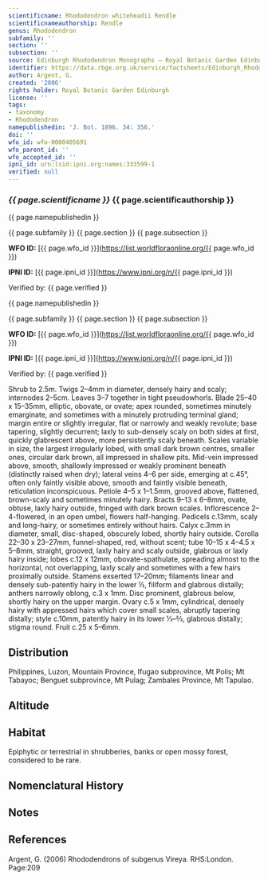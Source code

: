 ```yaml
---
scientificname: Rhododendron whiteheadii Rendle
scientificnameauthorship: Rendle
genus: Rhododendron
subfamily: ''
section: ''
subsection: ''
source: Edinburgh Rhododendron Monographs – Royal Botanic Garden Edinburgh
identifier: https://data.rbge.org.uk/service/factsheets/Edinburgh_Rhododendron_Monographs.xhtml
author: Argent, G.
created: '2006'
rights holder: Royal Botanic Garden Edinburgh
license: ''
tags:
- taxonomy
- Rhododendron
namepublishedin: 'J. Bot. 1896. 34: 356.'
doi: ''
wfo_id: wfo-0000405691
wfo_parent_id: ''
wfo_accepted_id: ''
ipni_id: urn:lsid:ipni.org:names:333599-1
verified: null
---
```

### _{{ page.scientificname }}_ {{ page.scientificauthorship }}
 {{ page.namepublishedin }}

{{ page.subfamily }} {{ page.section }} {{ page.subsection }}

**WFO ID:** [{{ page.wfo_id }}](https://list.worldfloraonline.org/{{ page.wfo_id }})

**IPNI ID:** [{{ page.ipni_id }}](https://www.ipni.org/n/{{ page.ipni_id }})

Verified by: {{ page.verified }}

 {{ page.namepublishedin }}

{{ page.subfamily }} {{ page.section }} {{ page.subsection }}

**WFO ID:** [{{ page.wfo_id }}](https://list.worldfloraonline.org/{{ page.wfo_id }})

**IPNI ID:** [{{ page.ipni_id }}](https://www.ipni.org/n/{{ page.ipni_id }})

Verified by: {{ page.verified }}



Shrub to 2.5m. Twigs 2–4mm in diameter, densely hairy and scaly; internodes 2–5cm. Leaves 3–7 together in tight pseudowhorls. Blade 25–40 x 15–35mm, elliptic, obovate, or ovate; apex rounded, sometimes minutely emarginate, and sometimes with a minutely protruding terminal gland; margin entire or slightly irregular, flat or narrowly and weakly revolute; base tapering, slightly decurrent; laxly to sub-densely scaly on both sides at first, quickly glabrescent above, more persistently scaly beneath. Scales variable in size, the largest irregularly lobed, with small dark brown centres, smaller ones, circular dark brown, all impressed in shallow pits. Mid-vein impressed above, smooth, shallowly impressed or weakly prominent beneath (distinctly raised when dry); lateral veins 4–6 per side, emerging at c.45°, often only faintly visible above, smooth and faintly visible beneath, reticulation inconspicuous. Petiole 4–5 x 1–1.5mm, grooved above, flattened, brown-scaly and sometimes minutely hairy. Bracts 9–13 x 6–8mm, ovate, obtuse, laxly hairy outside, fringed with dark brown scales. Inflorescence 2–4-flowered, in an open umbel, flowers half-hanging. Pedicels c.13mm, scaly and long-hairy, or sometimes entirely without hairs. Calyx c.3mm in diameter, small, disc-shaped, obscurely lobed, shortly hairy outside. Corolla 22–30 x 23–27mm, funnel-shaped, red, without scent; tube 10–15 x 4–4.5 x 5–8mm, straight, grooved, laxly hairy and scaly outside, glabrous or laxly hairy inside; lobes c.12 x 12mm, obovate-spathulate, spreading almost to the horizontal, not overlapping, laxly scaly and sometimes with a few hairs proximally outside. Stamens exserted 17–20mm; fila­ments linear and densely sub-patently hairy in the lower ½, filiform and glabrous distally; anthers narrowly oblong, c.3 x 1mm. Disc prominent, glabrous below, shortly hairy on the upper margin. Ovary c.5 x 1mm, cylindrical, densely hairy with appressed hairs which cover small scales, abruptly tapering distally; style c.10mm, patently hairy in its lower 1⁄3–2⁄3, glabrous distally; stigma round. Fruit c.25 x 5–6mm.

## Distribution
Philippines, Luzon, Mountain Province, Ifugao subprovince, Mt Polis; Mt Tabayoc; Benguet subprovince, Mt Pulag; Zambales Province, Mt Tapulao.

## Altitude


## Habitat
Epiphytic or terrestrial in shrubberies, banks or open mossy forest, considered to be rare.

## Nomenclatural History

                       
## Notes


## References

Argent, G. (2006) Rhododendrons of subgenus Vireya. RHS:London. Page:209
